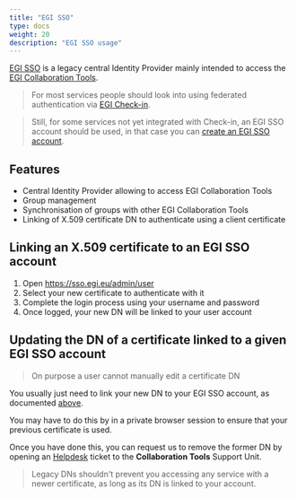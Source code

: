 ```yaml
---
title: "EGI SSO"
type: docs
weight: 20
description: "EGI SSO usage"
---
```


[EGI SSO](https://sso.egi.eu) is a legacy central Identity Provider mainly
intended to access the [EGI Collaboration Tools](../../collaboration-tools).

> For most services people should look into using federated authentication via
> [EGI Check-in](../../../users/aai/check-in).

> Still, for some services not yet integrated with Check-in, an EGI SSO account
> should be used, in that case you can
> [create an EGI SSO account](https://sso.egi.eu/admin/email).

## Features

- Central Identity Provider allowing to access EGI Collaboration Tools
- Group management
- Synchronisation of groups with other EGI Collaboration Tools
- Linking of X.509 certificate DN to authenticate using a client certificate

## Linking an X.509 certificate to an EGI SSO account

1. Open https://sso.egi.eu/admin/user
1. Select your new certificate to authenticate with it
1. Complete the login process using your username and password
1. Once logged, your new DN will be linked to your user account

## Updating the DN of a certificate linked to a given EGI SSO account

> On purpose a user cannot manually edit a certificate DN

You usually just need to link your new DN to your EGI SSO account, as documented
[above](#linking-an-x509-certificate-to-an-egi-sso-account).

You may have to do this by in a private browser session to ensure that your
previous certificate is used.

Once you have done this, you can request us to remove the former DN by opening
an [Helpdesk](../../helpdesk) ticket to the **Collaboration Tools** Support
Unit.

> Legacy DNs shouldn't prevent you accessing any service with a newer
> certificate, as long as its DN is linked to your account.
